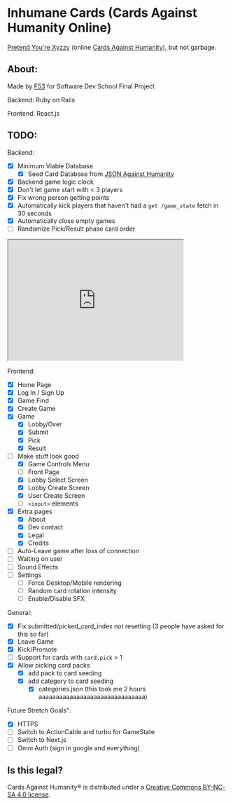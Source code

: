 # Inhumane Cards (Cards Against Humanity Online)
[Pretend You're Xyzzy](https://pyx-1.pretendyoure.xyz/zy/) (online [Cards Against Humanity](https://www.cardsagainsthumanity.com/)), but not garbage.

## About:
Made by [F53](https://f53.dev) for Software Dev School Final Project

Backend: Ruby on Rails

Frontend: React.js

## TODO:
Backend:
- [x] Minimum Viable Database
  - [x] Seed Card Database from [JSON Against Humanity](https://crhallberg.com/cah/)
- [x] Backend game logic clock
- [x] Don't let game start with < 3 players
- [x] Fix wrong person getting points
- [x] Automatically kick players that haven't had a `get /game_state` fetch in 30 seconds
- [x] Automatically close empty games
- [ ] Randomize Pick/Result phase card order

<iframe width="400" height="275" src='https://dbdiagram.io/embed/63506e9047094101959cbd7f'> </iframe>

Frontend:
- [x] Home Page
- [x] Log In / Sign Up
- [x] Game Find
- [x] Create Game
- [x] Game
  - [x] Lobby/Over
  - [x] Submit
  - [x] Pick
  - [x] Result
- [ ] Make stuff look good
  - [x] Game Controls Menu
  - [ ] Front Page
  - [x] Lobby Select Screen
  - [x] Lobby Create Screen
  - [x] User Create Screen
  - [ ] `<input>` elements
- [x] Extra pages
  - [x] About
  - [x] Dev contact
  - [x] Legal
  - [x] Credits
- [ ] Auto-Leave game after loss of connection
- [ ] Waiting on user
- [ ] Sound Effects
- [ ] Settings
  - [ ] Force Desktop/Mobile rendering
  - [ ] Random card rotation intensity
  - [ ] Enable/Disable SFX

General:
- [x] Fix submitted/picked_card_index not resetting
    (3 people have asked for this so far)
- [x] Leave Game
- [x] Kick/Promote
- [ ] Support for cards with `card.pick` > 1
- [x] Allow picking card packs
  - [x] add pack to card seeding
  - [x] add category to card seeding
    - [x] categories.json (this took me 2 hours aaaaaaaaaaaaaaaaaaaaaaaaaaaaaaa)

Future Stretch Goals":
- [x] HTTPS
- [ ] Switch to ActionCable and turbo for GameState
- [ ] Switch to Next.js
- [ ] Omni Auth (sign in google and everything)

## Is this legal?
Cards Against Humanity® is distributed under a [Creative Commons BY-NC-SA 4.0 license](https://creativecommons.org/licenses/by-nc-sa/4.0/legalcode).